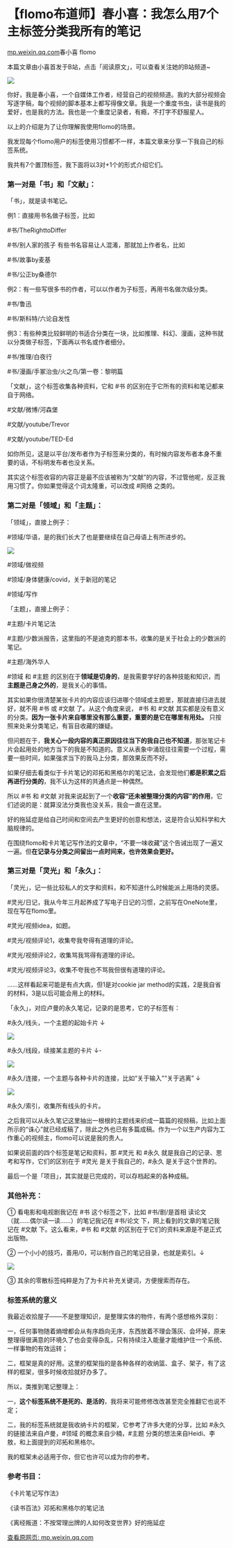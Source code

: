 # 【flomo布道师】春小喜：我怎么用7个主标签分类我所有的笔记

[mp.weixin.qq.com](http://mp.weixin.qq.com/s?__biz=MzI0MDA3MjQ2Mg==&mid=2247485085&idx=3&sn=e9e2708d998cf75ab0d61deb0b2324de&chksm=e92124fcde56adea5c52ddeaae54873a50b82441b5396ad358260419efd031cff622dae24da2&mpshare=1&scene=1&srcid=1204nJ98nXaBibU7m2a3aoLI&sharer_sharetime=1638578759122&sharer_shareid=b7c991d3cd23094f535ad602a652c37b#rd)春小喜 flomo

本篇文章由小喜首发于B站，点击「阅读原文」，可以查看关注她的B站频道~

![](https://image.cubox.pro/article/2021111720440889685/79882.jpg)

你好，我是春小喜，一个自媒体工作者，经营自己的视频频道。我的大部分视频会写逐字稿，每个视频的脚本基本上都写得像文章。我是一个重度书虫，读书是我的爱好，也是我的方法。我也是一个重度记录者，有瘾，不打字不舒服星人。

以上的介绍是为了让你理解我使用flomo的场景。

我发现每个flomo用户的标签使用习惯都不一样，本篇文章来分享一下我自己的标签系统。

我共有7个置顶标签，我下面将以3对+1个的形式介绍它们。

### 第一对是「书」和「文献」：

「书」，就是读书笔记。

例1：直接用书名做子标签，比如

#书/TheRighttoDiffer

#书/别人家的孩子 有些书名容易让人混淆，那就加上作者名，比如

#书/故事by麦基

#书/公正by桑德尔

例2：有一些写很多书的作者，可以以作者为子标签，再用书名做次级分类。

#书/鲁迅

#书/斯科特/六论自发性

例3：有些种类比较鲜明的书适合分类在一块，比如推理、科幻、漫画，这种书就以分类做子标签，下面再以书名或作者细分。

#书/推理/白夜行

#书/漫画/手冢治虫/火之鸟/第一卷：黎明篇

「文献」，这个标签收集各种资料，它和 #书 的区别在于它所有的资料和笔记都来自于网络。

#文献/微博/河森堡

#文献/youtube/Trevor

#文献/youtube/TED-Ed

如你所见，这是以平台/发布者作为子标签来分类的，有时候内容发布者本身不重要的话，不标明发布者也没关系。

其实这个标签收容的内容正是最不应该被称为“文献”的内容，不过管他呢，反正我用习惯了。你如果觉得这个词太隆重，可以改成 #网络 之类的。

### 第二对是「领域」和「主题」：

「领域」，直接上例子：

#领域/华语，是的我们长大了也是要继续在自己母语上有所进步的。

![](https://image.cubox.pro/article/2021111720440861750/24977.jpg)

#领域/做视频

#领域/身体健康/covid，关于新冠的笔记

#领域/写作

「主题」，直接上例子：

#主题/卡片笔记法

#主题/少数派报告，这里指的不是迪克的那本书，收集的是关于社会上的少数派的笔记。

#主题/海外华人

#领域 和 #主题 的区别在于**领域是切身的**，是我需要学好的各种技能和知识，而**主题是己身之外的**，是我关心的事情。

其实如果你很清楚某张卡片的内容应该归进哪个领域或主题里，那就直接归进去就好，就不用 #书 或 #文献 了。从这个角度来说， #书 和 #文献 其实都是没有意义的分类。**因为一张卡片来自哪里没有那么重要，重要的是它在哪里有用处。** 只按照来处来分类笔记，有盲目收藏的嫌疑。

但问题在于，**我关心一段内容的真正原因往往当下的我自己也不知道**，那张笔记卡片会起用处的地方当下的我是不知道的。意义从表象中涌现往往需要一个过程，需要一些时间，如果强求当下的我马上分类，那效果反而不好。

如果仔细去看类似于卡片笔记的邓拓和黑格尔的笔记法，会发现他们**都是积累之后再进行分类的**，我不认为这样的共通点是一种偶然。

所以 #书 和 #文献 对我来说起到了一个**收容“还未被整理分类的内容”的作用**，它们述说的是：就算没法分类我也没关系，我会一直在这里。

好的拖延症是给自己时间和空间去产生更好的创意和想法，这是符合认知科学和大脑规律的。

在围绕flomo和卡片笔记写作法的文章中，“不要一味收藏”这个告诫出现了一遍又一遍。但**在记录与分类之间留出一点时间来，也许效果会更好。**

### 第三对是「灵光」和「永久」：

「灵光」，记一些比较私人的文字和资料，和不知道什么时候能派上用场的灵感。

#灵光/日记，我从今年三月起养成了写电子日记的习惯，之前写在OneNote里，现在写在flomo里。

#灵光/视频idea，如题。

#灵光/视频评论1，收集夸我夸得有道理的评论。

#灵光/视频评论2，收集骂我骂得有道理的评论。

#灵光/视频评论3，收集不夸我也不骂我但很有道理的评论。

……这样看起来可能是有点大病，但1是对cookie jar method的实践，2是我自省的材料，3是以后可能会用上的材料。

「永久」，对应卢曼的永久笔记，记录的是思考，它的子标签有：

#永久/线头，一个主题的起始卡片 ↓

![](https://image.cubox.pro/article/2021111720440871383/60566.jpg)

#永久/线段，续接某主题的卡片 ↓-

![](https://image.cubox.pro/article/2021111720440871268/79906.jpg)

#永久/连接，一个主题与各种卡片的连接，比如“关于输入”“关于逃离” ↓

![](https://image.cubox.pro/article/2021111720440838304/96548.jpg)

#永久/索引，收集所有线头的卡片。

之后我可以从永久笔记这里抽出一根根的主题线来织成一篇篇的视频稿，比如上面所示的“诛心”就已经成稿了，除此之外也已有多篇成稿。作为一个以生产内容为工作重心的视频主，flomo可以说是我的贵人。

如果说前面的四个标签是笔记和资料，那 #灵光 和 #永久 就是我自己的记录、思考和写作，它们的区别在于 #灵光 是关于我自己的，#永久 是关于这个世界的。

最后一个是「项目」，其实就是已完成的，可以存档起来的各种成稿。

### 其他补充：

① 看电影和电视剧我记在 #书 这个标签之下，比如 #书/剧/是首相 读论文（就……偶尔读一读……）的笔记我记在 #书/论文 下，网上看到的文章的笔记我记在 #文献 下。这么看来，#书 和 #文献 的区别在于它们的资料来源是不是正式出版物。

② 一个小小的技巧，善用/0，可以制作自己的笔记目录，也就是索引。↓

![](https://image.cubox.pro/article/2021111720440830680/14172.jpg)

③ 其余的零散标签纯粹是为了为卡片补充关键词，方便搜索而存在。

### 标签系统的意义

我最近收拾屋子——不是整理知识，是整理实体的物件，有两个感想格外深刻：

一，任何事物随着熵增都会从有序趋向无序，东西放着不理会落灰、会坏掉，原来整理得很满意的环境久了也会变得杂乱，只有持续注入能量才能维护住一个系统、一样事物的有效运转；

二，框架是真的好用。这里的框架指的是各种各样的收纳篮、盒子、架子，有了这样的框架，很多时候收拾就好办多了。

所以，类推到笔记整理上：

一，**这个标签系统不是死的、是活的**，我将来可能修修改改甚至完全推翻它也说不定；

二，我的标签系统就是我收纳卡片的框架，它参考了许多大佬的分享，比如 #永久 的链接法来自卢曼，#领域 的概念来自少楠，#主题 分类的想法来自Heidi、李敖，和上面提到的邓拓和黑格尔。

我的框架未必适用于你，但它也许可以成为你的参考。

### 参考书目：

《卡片笔记写作法》

《读书百法》邓拓和黑格尔的笔记法

《离经叛道：不按常理出牌的人如何改变世界》好的拖延症

[查看原网页: mp.weixin.qq.com](http://mp.weixin.qq.com/s?__biz=MzI0MDA3MjQ2Mg==&mid=2247485085&idx=3&sn=e9e2708d998cf75ab0d61deb0b2324de&chksm=e92124fcde56adea5c52ddeaae54873a50b82441b5396ad358260419efd031cff622dae24da2&mpshare=1&scene=1&srcid=1204nJ98nXaBibU7m2a3aoLI&sharer_sharetime=1638578759122&sharer_shareid=b7c991d3cd23094f535ad602a652c37b#rd)
